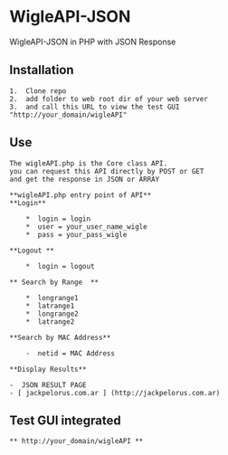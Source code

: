 WigleAPI-JSON
=============

WigleAPI-JSON in PHP with JSON Response

Installation
------------
	1.  Clone repo
	2.  add folder to web root dir of your web server
	3.  and call this URL to view the test GUI "http://your_domain/wigleAPI"

Use
------------

	The wigleAPI.php is the Core class API.
	you can request this API directly by POST or GET
	and get the response in JSON or ARRAY

	**wigleAPI.php entry point of API**
	**Login**
		
		*  login = login
		*  user = your_user_name_wigle
		*  pass = your_pass_wigle
	
	**Logout **

		*  login = logout
	
	** Search by Range  **
		
		*  longrange1 
		*  latrange1
		*  longrange2
		*  latrange2
	
	**Search by MAC Address**
		
		-  netid = MAC Address		
	
	**Display Results**

	-  JSON RESULT PAGE
	- [ jackpelorus.com.ar ] (http://jackpelorus.com.ar)
	
	
Test GUI integrated
-------------------

	** http://your_domain/wigleAPI **